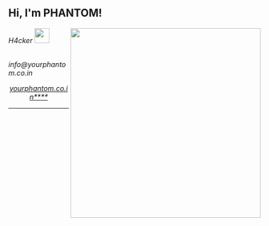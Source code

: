 
<h2> Hi, I'm PHANTOM!</h2>
<img align='right' src="https://github-readme-stats.vercel.app/api?username=PHANTOM0P&show_icons=true&theme=radical" width="380">
<p><em> H4cker <img src="https://media.giphy.com/media/WUlplcMpOCEmTGBtBW/giphy.gif" width="30"><br><br>
  <p>info@yourphantom.co.in</p>
  
  
<p align="center"><a href="https://yourphantom.co.in">yourphantom.co.in</aYOURPHANTOM.CO.IN</p>****

---
